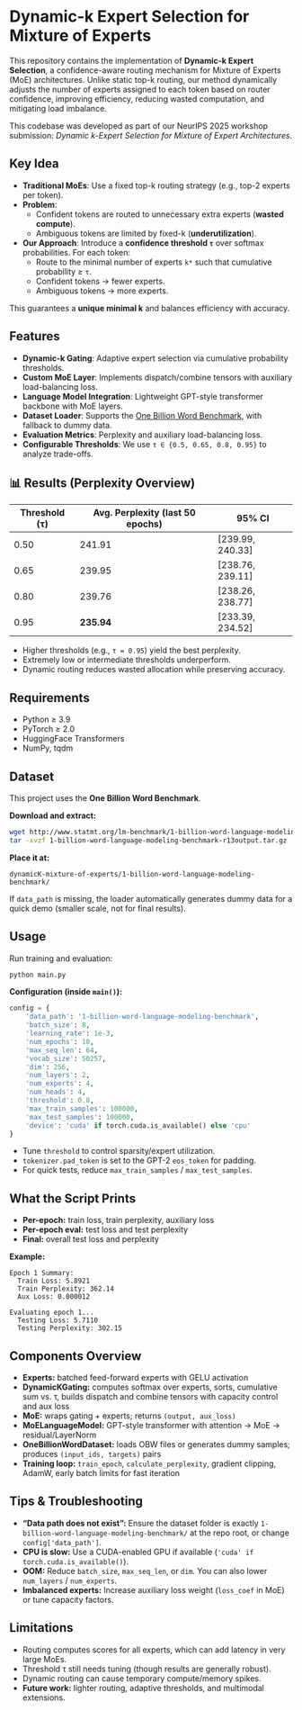 # Dynamic-k Expert Selection for Mixture of Experts

This repository contains the implementation of **Dynamic-k Expert Selection**, a confidence-aware routing mechanism for Mixture of Experts (MoE) architectures. Unlike static top-k routing, our method dynamically adjusts the number of experts assigned to each token based on router confidence, improving efficiency, reducing wasted computation, and mitigating load imbalance.

This codebase was developed as part of our NeurIPS 2025 workshop submission: *Dynamic k-Expert Selection for Mixture of Expert Architectures*.

## Key Idea
- **Traditional MoEs**: Use a fixed top-k routing strategy (e.g., top-2 experts per token).  
- **Problem**:  
  - Confident tokens are routed to unnecessary extra experts (**wasted compute**).  
  - Ambiguous tokens are limited by fixed-k (**underutilization**).  
- **Our Approach**: Introduce a **confidence threshold `τ`** over softmax probabilities. For each token:
  - Route to the minimal number of experts `k*` such that cumulative probability ≥ `τ`.  
  - Confident tokens → fewer experts.  
  - Ambiguous tokens → more experts.  

This guarantees a **unique minimal k** and balances efficiency with accuracy.

## Features
- **Dynamic-k Gating**: Adaptive expert selection via cumulative probability thresholds.  
- **Custom MoE Layer**: Implements dispatch/combine tensors with auxiliary load-balancing loss.  
- **Language Model Integration**: Lightweight GPT-style transformer backbone with MoE layers.  
- **Dataset Loader**: Supports the [One Billion Word Benchmark](https://arxiv.org/abs/1312.3005), with fallback to dummy data.  
- **Evaluation Metrics**: Perplexity and auxiliary load-balancing loss.  
- **Configurable Thresholds**: We use `τ ∈ {0.5, 0.65, 0.8, 0.95}` to analyze trade-offs.  


## 📊 Results (Perplexity Overview)

| Threshold (τ) | Avg. Perplexity (last 50 epochs) | 95% CI           |
|---------------|----------------------------------|------------------|
| 0.50          | 241.91                           | [239.99, 240.33] |
| 0.65          | 239.95                           | [238.76, 239.11] |
| 0.80          | 239.76                           | [238.26, 238.77] |
| 0.95          | **235.94**                       | [233.39, 234.52] |

- Higher thresholds (e.g., `τ = 0.95`) yield the best perplexity.  
- Extremely low or intermediate thresholds underperform.  
- Dynamic routing reduces wasted allocation while preserving accuracy.  

## Requirements

- Python ≥ 3.9
- PyTorch ≥ 2.0
- HuggingFace Transformers
- NumPy, tqdm

## Dataset

This project uses the **One Billion Word Benchmark**.

**Download and extract:**

~~~bash
wget http://www.statmt.org/lm-benchmark/1-billion-word-language-modeling-benchmark-r13output.tar.gz
tar -xvzf 1-billion-word-language-modeling-benchmark-r13output.tar.gz
~~~

**Place it at:**

~~~text
dynamicK-mixture-of-experts/1-billion-word-language-modeling-benchmark/
~~~

If `data_path` is missing, the loader automatically generates dummy data for a quick demo (smaller scale, not for final results).

## Usage

Run training and evaluation:

~~~bash
python main.py
~~~

**Configuration (inside `main()`):**

~~~python
config = {
    'data_path': '1-billion-word-language-modeling-benchmark',
    'batch_size': 8,
    'learning_rate': 1e-3,
    'num_epochs': 10,
    'max_seq_len': 64,
    'vocab_size': 50257,
    'dim': 256,
    'num_layers': 2,
    'num_experts': 4,
    'num_heads': 4,
    'threshold': 0.8,
    'max_train_samples': 100000,
    'max_test_samples': 100000,
    'device': 'cuda' if torch.cuda.is_available() else 'cpu'
}
~~~

- Tune `threshold` to control sparsity/expert utilization.
- `tokenizer.pad_token` is set to the GPT-2 `eos_token` for padding.
- For quick tests, reduce `max_train_samples` / `max_test_samples`.

## What the Script Prints

- **Per-epoch:** train loss, train perplexity, auxiliary loss
- **Per-epoch eval:** test loss and test perplexity
- **Final:** overall test loss and perplexity

**Example:**

~~~text
Epoch 1 Summary:
  Train Loss: 5.8921
  Train Perplexity: 362.14
  Aux Loss: 0.000012

Evaluating epoch 1...
  Testing Loss: 5.7110
  Testing Perplexity: 302.15
~~~

##  Components Overview

- **Experts:** batched feed-forward experts with GELU activation
- **DynamicKGating:** computes softmax over experts, sorts, cumulative sum vs. τ, builds dispatch and combine tensors with capacity control and aux loss
- **MoE:** wraps gating + experts; returns `(output, aux_loss)`
- **MoELanguageModel:** GPT-style transformer with attention → MoE → residual/LayerNorm
- **OneBillionWordDataset:** loads OBW files or generates dummy samples; produces `(input_ids, targets)` pairs
- **Training loop:** `train_epoch`, `calculate_perplexity`, gradient clipping, AdamW, early batch limits for fast iteration



## Tips & Troubleshooting

- **“Data path does not exist”:** Ensure the dataset folder is exactly `1-billion-word-language-modeling-benchmark/` at the repo root, or change `config['data_path']`.
- **CPU is slow:** Use a CUDA-enabled GPU if available (`'cuda' if torch.cuda.is_available()`).
- **OOM:** Reduce `batch_size`, `max_seq_len`, or `dim`. You can also lower `num_layers` / `num_experts`.
- **Imbalanced experts:** Increase auxiliary loss weight (`loss_coef` in MoE) or tune capacity factors.

## Limitations

- Routing computes scores for all experts, which can add latency in very large MoEs.
- Threshold τ still needs tuning (though results are generally robust).
- Dynamic routing can cause temporary compute/memory spikes.
- **Future work:** lighter routing, adaptive thresholds, and multimodal extensions.


